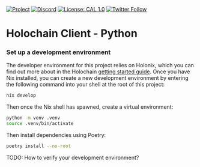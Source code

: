 [![Project](https://img.shields.io/badge/Project-Holochain-blue.svg?style=flat-square)](http://holochain.org/)
[![Discord](https://img.shields.io/badge/Discord-DEV.HC-blue.svg?style=flat-square)](https://discord.gg/k55DS5dmPH)
[![License: CAL 1.0](https://img.shields.io/badge/License-CAL%201.0-blue.svg)](https://github.com/holochain/cryptographic-autonomy-license)
[![Twitter Follow](https://img.shields.io/twitter/follow/holochain.svg?style=social&label=Follow)](https://twitter.com/holochain)

# Holochain Client - Python

### Set up a development environment

The developer environment for this project relies on Holonix, which you can find out more about in the Holochain [getting started guide](https://developer.holochain.org/get-started/). Once you have Nix installed, you can create a new development environment by entering the following command into your shell at the root of this project:

```bash
nix develop
```

Then once the Nix shell has spawned, create a virtual environment:

```bash
python -m venv .venv
source .venv/bin/activate
```

Then install dependencies using Poetry:

```bash
poetry install --no-root
```

TODO: How to verify your development environment?
